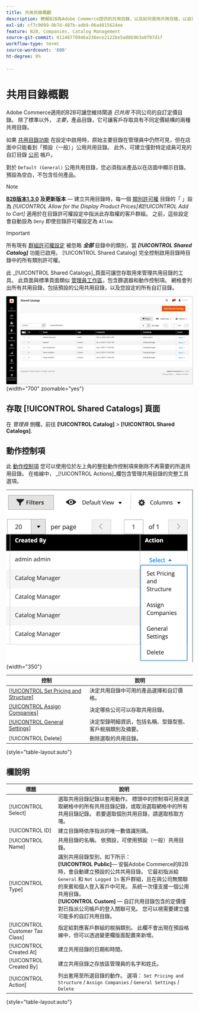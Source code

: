 ```yaml
---
title: 共用目錄概觀
description: 瞭解B2B為Adobe Commerce提供的共用目錄，以及如何使用共用目錄，以自訂價格維護不同公司帳戶的閘道目錄。
exl-id: cf7c9099-9b7d-407b-adb9-06a4815624ee
feature: B2B, Companies, Catalog Management
source-git-commit: 01148770946a236ece2122be5a88b963a0f07d1f
workflow-type: tm+mt
source-wordcount: '600'
ht-degree: 0%

---
```


# 共用目錄概觀

Adobe Commerce適用的B2B可讓您維持閘道 _已共用_ 不同公司的自訂定價目錄。 除了標準以外， _主要_，產品目錄，它可讓客戶存取具有不同定價結構的兩種共用目錄。

如果 [共用目錄功能](enable-basic-features.md) 在設定中啟用時，原始主要目錄在管理員中仍然可見，但在店面中只能看到「預設（一般）」公用共用目錄。 此外，可建立僅對特定成員可見的自訂目錄 [公司](account-companies.md) 帳戶。

對於 `Default (General)` 公用共用目錄，您必須指派產品以在店面中顯示目錄。 預設為空白，不包含任何產品。

>[!NOTE]
>
>**[B2B版本1.3.0](release-notes.md#b2b-v130) 及更新版本**  — 建立共用目錄時，每一個 [類別許可權](../catalog/category-permissions.md) 目錄的「 」設為 _[!UICONTROL Allow for the Display Product Prices]_和_[!UICONTROL Add to Cart]_ 適用於在目錄許可權設定中指派此存取權的客戶群組。 之前，這些設定會自動設為 `Deny` 即使目錄許可權設定為 `Allow`.

>[!IMPORTANT]
>
>所有現有 [群組許可權設定](../configuration-reference/catalog/catalog.md#category-permissions) 被忽略 **_全部_** 目錄中的類別，當 **_[!UICONTROL Shared Catalog]_** 功能已啟用。 [!UICONTROL Shared Catalog] 完全控制啟用目錄時目錄中的所有類別許可權。

此 _[!UICONTROL Shared Catalogs]_頁面可讓您存取用來管理共用目錄的工具。 此頁面與標準頁面類似 [管理員工作區](../getting-started/admin-workspace.md)，包含篩選器和動作控制項。 網格會列出所有共用目錄，包括預設的公用共用目錄，以及您設定的所有自訂目錄。

![共用目錄](./assets/shared-catalogs-grid.png){width="700" zoomable="yes"}

## 存取 [!UICONTROL Shared Catalogs] 頁面

在 _管理員_ 側欄，前往 **[!UICONTROL Catalog]** > **[!UICONTROL Shared Catalogs]**.

## 動作控制項

此 [動作控制項](../getting-started/admin-actions-control.md) 您可以使用位於左上角的整批動作控制項來刪除不再需要的所選共用目錄。 在格線中， _[!UICONTROL Actions]_欄包含管理共用目錄的完整工具選項。

![共用目錄動作](./assets/shared-catalog-grid-action-column-controls.png){width="350"}

| 控制 | 說明 |
|------|-----------|
| [[!UICONTROL Set Pricing and Structure]](catalog-shared-pricing-structure.md) | 決定共用目錄中可用的產品選擇和自訂價格。 |
| [[!UICONTROL Assign Companies]](catalog-shared-assign-companies.md) | 決定哪些公司可以存取共用目錄。 |
| [[!UICONTROL General Settings]](catalog-shared-manage.md) | 決定型錄明細資訊，包括名稱、型錄型態、客戶稅捐類別及摘要。 |
| [!UICONTROL Delete] | 刪除選取的共用目錄。 |

{style="table-layout:auto"}

## 欄說明

| 標題 | 說明 |
|--- |--- |
| [!UICONTROL Select] | 選取共用目錄記錄以套用動作。 標頭中的控制項可用來選取網格中的所有共用目錄記錄，或取消選取網格中的所有共用目錄記錄。 若要選取個別共用目錄，請選取核取方塊。 |
| [!UICONTROL ID] | 建立目錄時依序指派的唯一數值識別碼。 |
| [!UICONTROL Name] | 共用目錄的名稱。 依預設，可使用預設（一般）共用目錄。 |
| [!UICONTROL Type] | 識別共用目錄型別，如下所示： <br/>**[!UICONTROL Public]**— 安裝Adobe Commerce的B2B時，會自動建立預設的公共共用目錄。 它最初指派給 `General` 和 `Not Logged In` 客戶群組，且在與公司無關聯的來賓和個人登入客戶中可見。 系統一次僅支援一個公用共用目錄。<br/>**[!UICONTROL Custom]**  — 自訂共用目錄包含的定價僅對已指派公司帳戶的登入關聯可見。 您可以視需要建立儘可能多的自訂共用目錄。 |
| [!UICONTROL Customer Tax Class] | 指定給對應客戶群組的稅捐類別。 此欄不會出現在預設格線中，但可以透過變更欄版面配置來新增。 |
| [!UICONTROL Created At] | 建立共用目錄的日期和時間。 |
| [!UICONTROL Created By] | 建立共用目錄之存放區管理員的名字和姓氏。 |
| [!UICONTROL Action] | 列出套用至所選目錄的動作。 選項： `Set Pricing and Structure` / `Assign Companies` / `General Settings` / `Delete` |

{style="table-layout:auto"}
